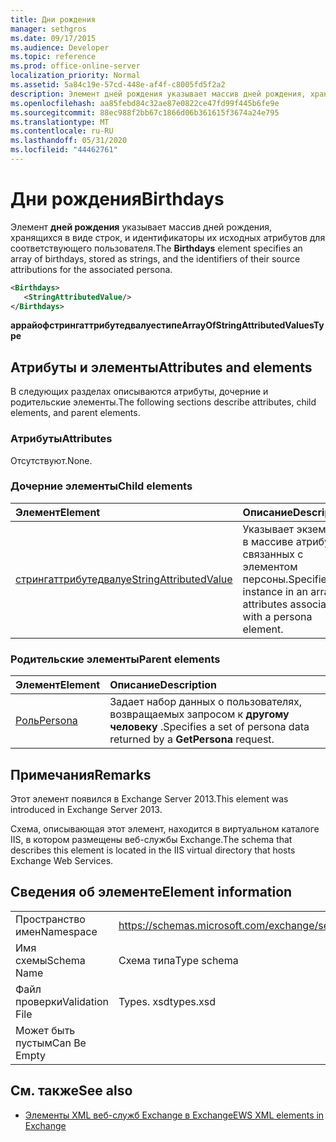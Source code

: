 ```yaml
---
title: Дни рождения
manager: sethgros
ms.date: 09/17/2015
ms.audience: Developer
ms.topic: reference
ms.prod: office-online-server
localization_priority: Normal
ms.assetid: 5a84c19e-57cd-448e-af4f-c8005fd5f2a2
description: Элемент дней рождения указывает массив дней рождения, хранящихся в виде строк, и идентификаторы их исходных атрибутов для соответствующего пользователя.
ms.openlocfilehash: aa85febd84c32ae87e0822ce47fd99f445b6fe9e
ms.sourcegitcommit: 88ec988f2bb67c1866d06b361615f3674a24e795
ms.translationtype: MT
ms.contentlocale: ru-RU
ms.lasthandoff: 05/31/2020
ms.locfileid: "44462761"
---
```

# <a name="birthdays"></a><span data-ttu-id="7b786-103">Дни рождения</span><span class="sxs-lookup"><span data-stu-id="7b786-103">Birthdays</span></span>

<span data-ttu-id="7b786-104">Элемент **дней рождения** указывает массив дней рождения, хранящихся в виде строк, и идентификаторы их исходных атрибутов для соответствующего пользователя.</span><span class="sxs-lookup"><span data-stu-id="7b786-104">The **Birthdays** element specifies an array of birthdays, stored as strings, and the identifiers of their source attributions for the associated persona.</span></span> 
  
```XML
<Birthdays>
   <StringAttributedValue/>
</Birthdays>
```

 <span data-ttu-id="7b786-105">**аррайофстрингаттрибутедвалуестипе**</span><span class="sxs-lookup"><span data-stu-id="7b786-105">**ArrayOfStringAttributedValuesType**</span></span>
## <a name="attributes-and-elements"></a><span data-ttu-id="7b786-106">Атрибуты и элементы</span><span class="sxs-lookup"><span data-stu-id="7b786-106">Attributes and elements</span></span>

<span data-ttu-id="7b786-107">В следующих разделах описываются атрибуты, дочерние и родительские элементы.</span><span class="sxs-lookup"><span data-stu-id="7b786-107">The following sections describe attributes, child elements, and parent elements.</span></span>
  
### <a name="attributes"></a><span data-ttu-id="7b786-108">Атрибуты</span><span class="sxs-lookup"><span data-stu-id="7b786-108">Attributes</span></span>

<span data-ttu-id="7b786-109">Отсутствуют.</span><span class="sxs-lookup"><span data-stu-id="7b786-109">None.</span></span>
  
### <a name="child-elements"></a><span data-ttu-id="7b786-110">Дочерние элементы</span><span class="sxs-lookup"><span data-stu-id="7b786-110">Child elements</span></span>

|<span data-ttu-id="7b786-111">**Элемент**</span><span class="sxs-lookup"><span data-stu-id="7b786-111">**Element**</span></span>|<span data-ttu-id="7b786-112">**Описание**</span><span class="sxs-lookup"><span data-stu-id="7b786-112">**Description**</span></span>|
|:-----|:-----|
|[<span data-ttu-id="7b786-113">стрингаттрибутедвалуе</span><span class="sxs-lookup"><span data-stu-id="7b786-113">StringAttributedValue</span></span>](stringattributedvalue.md) <br/> |<span data-ttu-id="7b786-114">Указывает экземпляр в массиве атрибутов, связанных с элементом персоны.</span><span class="sxs-lookup"><span data-stu-id="7b786-114">Specifies an instance in an array of attributes associated with a persona element.</span></span>  <br/> |
   
### <a name="parent-elements"></a><span data-ttu-id="7b786-115">Родительские элементы</span><span class="sxs-lookup"><span data-stu-id="7b786-115">Parent elements</span></span>

|<span data-ttu-id="7b786-116">**Элемент**</span><span class="sxs-lookup"><span data-stu-id="7b786-116">**Element**</span></span>|<span data-ttu-id="7b786-117">**Описание**</span><span class="sxs-lookup"><span data-stu-id="7b786-117">**Description**</span></span>|
|:-----|:-----|
|[<span data-ttu-id="7b786-118">Роль</span><span class="sxs-lookup"><span data-stu-id="7b786-118">Persona</span></span>](persona.md) <br/> |<span data-ttu-id="7b786-119">Задает набор данных о пользователях, возвращаемых запросом к **другому человеку** .</span><span class="sxs-lookup"><span data-stu-id="7b786-119">Specifies a set of persona data returned by a **GetPersona** request.</span></span>  <br/> |
   
## <a name="remarks"></a><span data-ttu-id="7b786-120">Примечания</span><span class="sxs-lookup"><span data-stu-id="7b786-120">Remarks</span></span>

<span data-ttu-id="7b786-121">Этот элемент появился в Exchange Server 2013.</span><span class="sxs-lookup"><span data-stu-id="7b786-121">This element was introduced in Exchange Server 2013.</span></span>
  
<span data-ttu-id="7b786-122">Схема, описывающая этот элемент, находится в виртуальном каталоге IIS, в котором размещены веб-службы Exchange.</span><span class="sxs-lookup"><span data-stu-id="7b786-122">The schema that describes this element is located in the IIS virtual directory that hosts Exchange Web Services.</span></span>
  
## <a name="element-information"></a><span data-ttu-id="7b786-123">Сведения об элементе</span><span class="sxs-lookup"><span data-stu-id="7b786-123">Element information</span></span>

|||
|:-----|:-----|
|<span data-ttu-id="7b786-124">Пространство имен</span><span class="sxs-lookup"><span data-stu-id="7b786-124">Namespace</span></span>  <br/> |https://schemas.microsoft.com/exchange/services/2006/types  <br/> |
|<span data-ttu-id="7b786-125">Имя схемы</span><span class="sxs-lookup"><span data-stu-id="7b786-125">Schema Name</span></span>  <br/> |<span data-ttu-id="7b786-126">Схема типа</span><span class="sxs-lookup"><span data-stu-id="7b786-126">Type schema</span></span>  <br/> |
|<span data-ttu-id="7b786-127">Файл проверки</span><span class="sxs-lookup"><span data-stu-id="7b786-127">Validation File</span></span>  <br/> |<span data-ttu-id="7b786-128">Types. xsd</span><span class="sxs-lookup"><span data-stu-id="7b786-128">types.xsd</span></span>  <br/> |
|<span data-ttu-id="7b786-129">Может быть пустым</span><span class="sxs-lookup"><span data-stu-id="7b786-129">Can Be Empty</span></span>  <br/> ||
   
## <a name="see-also"></a><span data-ttu-id="7b786-130">См. также</span><span class="sxs-lookup"><span data-stu-id="7b786-130">See also</span></span>



- [<span data-ttu-id="7b786-131">Элементы XML веб-служб Exchange в Exchange</span><span class="sxs-lookup"><span data-stu-id="7b786-131">EWS XML elements in Exchange</span></span>](ews-xml-elements-in-exchange.md)

